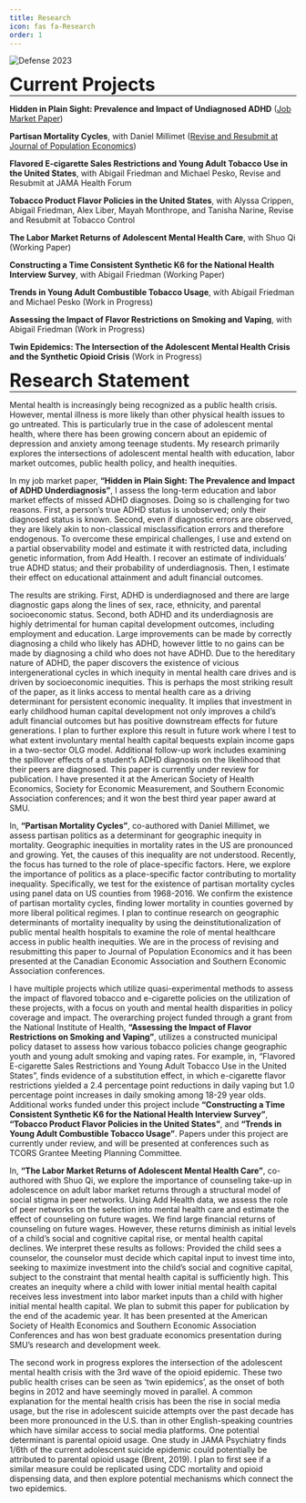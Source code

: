 ```yaml
---
title: Research
icon: fas fa-Research
order: 1
---
```


<img src="https://pbs.twimg.com/media/Ft8ezThaQAguPfL?format=jpg&name=large" alt="Defense 2023">

<font size="6"><p style="border-bottom:1px solid black;"><b>Current Projects</b></p></font> 

<b>Hidden in Plain Sight: Prevalence and Impact of Undiagnosed ADHD</b> (<a href="https://drive.google.com/file/d/1pcdRdH9rPn7CdGT960VaFrPoCYjr28C2/view?usp=drive_link">Job Market Paper</a>)

<b>Partisan Mortality Cycles</b>, with Daniel Millimet (<a href="https://drive.google.com/file/d/1eYWhhHkbsWgeyT-XcD_tCWpAncy0ILNf/view?usp=drive_link">Revise and Resubmit at Journal of Population Economics</a>)

<b>Flavored E-cigarette Sales Restrictions and Young Adult Tobacco Use in the United States</b>, with Abigail Friedman and Michael Pesko, Revise and Resubmit at JAMA Health Forum

<b>Tobacco Product Flavor Policies in the United States</b>, with Alyssa Crippen, Abigail Friedman, Alex Liber, Mayah Monthrope, and Tanisha Narine, Revise and Resubmit at Tobacco Control

<b>The Labor Market Returns of Adolescent Mental Health Care</b>, with Shuo Qi (Working Paper)

<b>Constructing a Time Consistent Synthetic K6 for the National Health Interview Survey</b>, with Abigail Friedman (Working Paper)

<b>Trends in Young Adult Combustible Tobacco Usage</b>, with Abigail Friedman and Michael Pesko (Work in Progress)

<b>Assessing the Impact of Flavor Restrictions on Smoking and Vaping</b>, with Abigail Friedman (Work in Progress)

<b>Twin Epidemics: The Intersection of the Adolescent Mental Health Crisis and the Synthetic Opioid Crisis</b> (Work in Progress)

<font size="6"><p style="border-bottom:1px solid black;"><b>Research Statement</b></p></font> 

Mental health is increasingly being recognized as a public health crisis. However, mental illness is more likely than other physical health issues to go untreated. This is particularly true in the case of adolescent mental health, where there has been growing concern about an epidemic of depression and anxiety among teenage students. My research primarily explores the intersections of adolescent mental health with education, labor market outcomes, public health policy, and health inequities.

In my job market paper, **“Hidden in Plain Sight: The Prevalence and Impact of ADHD Underdiagnosis”**, I assess the long-term education and labor market effects of missed ADHD diagnoses. Doing so is challenging for two reasons. First, a person’s true ADHD status is unobserved; only their diagnosed status is known. Second, even if diagnostic errors are observed, they are likely akin to non-classical misclassification errors and therefore endogenous. To overcome these empirical challenges, I use and extend on a partial observability model and estimate it with restricted data, including genetic information, from Add Health. I recover an estimate of individuals’ true ADHD status; and their probability of underdiagnosis. Then, I estimate their effect on educational attainment and adult financial outcomes. 

The results are striking. First, ADHD is underdiagnosed and there are large diagnostic gaps along the lines of sex, race, ethnicity, and parental socioeconomic status. Second, both ADHD and its underdiagnosis are highly detrimental for human capital development outcomes, including employment and education. Large improvements can be made by correctly diagnosing a child who likely has ADHD, however little to no gains can be made by diagnosing a child who does not have ADHD. 
Due to the hereditary nature of ADHD, the paper discovers the existence of vicious intergenerational cycles in which inequity in mental health care drives and is driven by socioeconomic inequities. This is perhaps the most striking result of the paper, as it links access to mental health care as a driving determinant for persistent economic inequality. It implies that investment in early childhood human capital development not only improves a child’s adult financial outcomes but has positive downstream effects for future generations. I plan to further explore this result in future work where I test to what extent involuntary mental health capital bequests explain income gaps in a two-sector OLG model. Additional follow-up work includes examining the spillover effects of a student’s ADHD diagnosis on the likelihood that their peers are diagnosed. This paper is currently under review for publication. I have presented it at the American Society of Health Economics, Society for Economic Measurement, and Southern Economic Association conferences; and it won the best third year paper award at SMU.

In, **“Partisan Mortality Cycles”**, co-authored with Daniel Millimet, we assess partisan politics as a determinant for geographic inequity in mortality. Geographic inequities in mortality rates in the US are pronounced and growing. Yet, the causes of this inequality are not understood. Recently, the focus has turned to the role of place-specific factors. Here, we explore the importance of politics as a place-specific factor contributing to mortality inequality. Specifically, we test for the existence of partisan mortality cycles using panel data on US counties from 1968-2016. We confirm the existence of partisan mortality cycles, finding lower mortality in counties governed by more liberal political regimes. I plan to continue research on geographic determinants of mortality inequality by using the deinstitutionalization of public mental health hospitals to examine the role of mental healthcare access in public health inequities. We are in the process of revising and resubmitting this paper to Journal of Population Economics and it has been presented at the Canadian Economic Association and Southern Economic Association conferences.
 
I have multiple projects which utilize quasi-experimental methods to assess the impact of flavored tobacco and e-cigarette policies on the utilization of these projects, with a focus on youth and mental health disparities in policy coverage and impact. The overarching project funded through a grant from the National Institute of Health, **“Assessing the Impact of Flavor Restrictions on Smoking and Vaping”**, utilizes a constructed municipal policy dataset to assess how various tobacco policies change geographic youth and young adult smoking and vaping rates. For example, in, “Flavored E-cigarette Sales Restrictions and Young Adult Tobacco Use in the United States”, finds evidence of a substitution effect, in which e-cigarette flavor restrictions yielded a 2.4 percentage point reductions in daily vaping but 1.0 percentage point increases in daily smoking among 18-29 year olds. Additional works funded under this project include **“Constructing a Time Consistent Synthetic K6 for the National Health Interview Survey”**, **“Tobacco Product Flavor Policies in the United States”**, and **“Trends in Young Adult Combustible Tobacco Usage”**. Papers under this project are currently under review, and will be presented at conferences such as TCORS Grantee Meeting Planning Committee.
 
In, **“The Labor Market Returns of Adolescent Mental Health Care”**, co-authored with Shuo Qi, we explore the importance of counseling take-up in adolescence on adult labor market returns through a structural model of social stigma in peer networks. Using Add Health data, we assess the role of peer networks on the selection into mental health care and estimate the effect of counseling on future wages. We find large financial returns of counseling on future wages. However, these returns diminish as initial levels of a child’s social and cognitive capital rise, or mental health capital declines. We interpret these results as follows: Provided the child sees a counselor, the counselor must decide which capital input to invest time into, seeking to maximize investment into the child’s social and cognitive capital, subject to the constraint that mental health capital is sufficiently high. This creates an inequity where a child with lower initial mental health capital receives less investment into labor market inputs than a child with higher initial mental health capital. We plan to submit this paper for publication by the end of the academic year. It has been presented at the American Society of Health Economics and Southern Economic Association Conferences and has won best graduate economics presentation during SMU’s research and development week.

The second work in progress explores the intersection of the adolescent mental health crisis with the 3rd wave of the opioid epidemic. These two public health crises can be seen as ‘twin epidemics’, as the onset of both begins in 2012 and have seemingly moved in parallel. A common explanation for the mental health crisis has been the rise in social media usage, but the rise in adolescent suicide attempts over the past decade has been more pronounced in the U.S. than in other English-speaking countries which have similar access to social media platforms. One potential determinant is parental opioid usage. One study in JAMA Psychiatry finds 1/6th of the current adolescent suicide epidemic could potentially be attributed to parental opioid usage (Brent, 2019). I plan to first see if a similar measure could be replicated using CDC mortality and opioid dispensing data, and then explore potential mechanisms which connect the two epidemics.


